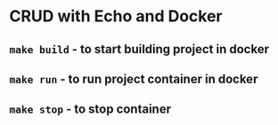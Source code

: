 # CRUD with Echo and Docker

## ```make build``` - to start building project in docker

## ```make run``` - to run project container in docker

## ```make stop``` - to stop container
